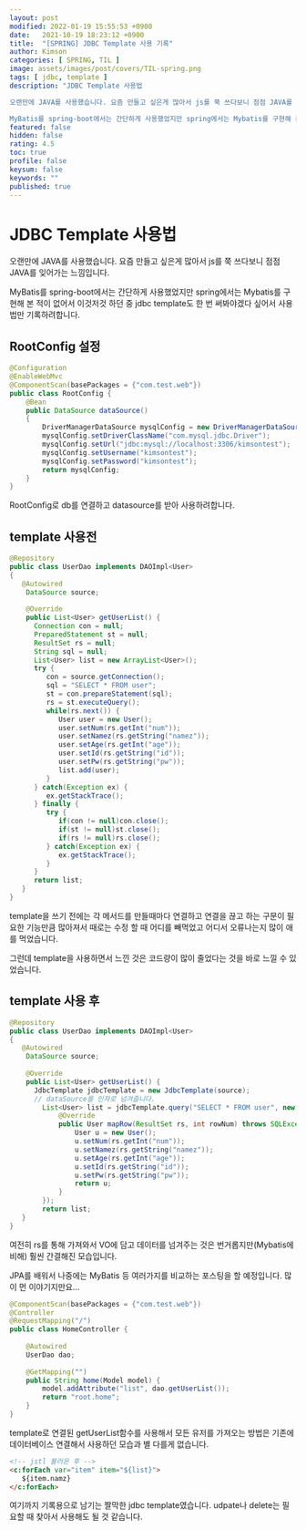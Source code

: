 ```yaml
---
layout: post
modified: 2022-01-19 15:55:53 +0900
date:   2021-10-19 18:23:12 +0900
title:  "[SPRING] JDBC Template 사용 기록"
author: Kimson
categories: [ SPRING, TIL ]
image: assets/images/post/covers/TIL-spring.png
tags: [ jdbc, template ]
description: "JDBC Template 사용법

오랜만에 JAVA를 사용했습니다. 요즘 만들고 싶은게 많아서 js를 쭉 쓰다보니 점점 JAVA를 잊어가는 느낌입니다.

MyBatis를 spring-boot에서는 간단하게 사용했었지만 spring에서는 Mybatis를 구현해 본 적이 없어서 이것저것 하던 중 jdbc template도 한 번 써봐야겠다 싶어서 사용법만 기록하려합니다."
featured: false
hidden: false
rating: 4.5
toc: true
profile: false
keysum: false
keywords: ""
published: true
---
```


# JDBC Template 사용법

오랜만에 JAVA를 사용했습니다. 요즘 만들고 싶은게 많아서 js를 쭉 쓰다보니 점점 JAVA를 잊어가는 느낌입니다.

MyBatis를 spring-boot에서는 간단하게 사용했었지만 spring에서는 Mybatis를 구현해 본 적이 없어서 이것저것 하던 중 jdbc template도 한 번 써봐야겠다 싶어서 사용법만 기록하려합니다.

## RootConfig 설정

```java
@Configuration
@EnableWebMvc
@ComponentScan(basePackages = {"com.test.web"})
public class RootConfig {
	@Bean
	public DataSource dataSource()
	{
		DriverManagerDataSource mysqlConfig = new DriverManagerDataSource();
		mysqlConfig.setDriverClassName("com.mysql.jdbc.Driver");
		mysqlConfig.setUrl("jdbc:mysql://localhost:3306/kimsontest");
		mysqlConfig.setUsername("kimsontest");
		mysqlConfig.setPassword("kimsontest");
		return mysqlConfig;
	}
}
```

RootConfig로 db를 연결하고 datasource를 받아 사용하려합니다.

## template 사용전

```java
@Repository
public class UserDao implements DAOImpl<User>
{
   @Autowired
	DataSource source;
	
	@Override
	public List<User> getUserList() {
      Connection con = null;
      PreparedStatement st = null;
      ResultSet rs = null;
      String sql = null;
      List<User> list = new ArrayList<User>();
      try {
         con = source.getConnection();
         sql = "SELECT * FROM user";
         st = con.prepareStatement(sql);
         rs = st.executeQuery();
         while(rs.next()) {
            User user = new User();
            user.setNum(rs.getInt("num"));
            user.setNamez(rs.getString("namez"));
            user.setAge(rs.getInt("age"));
            user.setId(rs.getString("id"));
            user.setPw(rs.getString("pw"));
            list.add(user);
         }
      } catch(Exception ex) {
         ex.getStackTrace();
      } finally {
         try {
            if(con != null)con.close();
            if(st != null)st.close();
            if(rs != null)rs.close();
         } catch(Exception ex) {
            ex.getStackTrace();
         }
      }
      return list;
   }
}
```

template을 쓰기 전에는 각 메서드를 만들때마다 연결하고 연결을 끊고 하는 구문이 필요한 기능만큼 많아져서 때로는 수정 할 때 어디를 빼먹었고 어디서 오류나는지 많이 애를 먹었습니다.

그런데 template을 사용하면서 느낀 것은 코드량이 많이 줄었다는 것을 바로 느낄 수 있었습니다.

## template 사용 후

```java
@Repository
public class UserDao implements DAOImpl<User>
{
   @Autowired
	DataSource source;
	
	@Override
	public List<User> getUserList() {
      JdbcTemplate jdbcTemplate = new JdbcTemplate(source);
      // dataSource를 인자로 넘겨줍니다.
		List<User> list = jdbcTemplate.query("SELECT * FROM user", new Object[] {}, new RowMapper<User>() {
			@Override
			public User mapRow(ResultSet rs, int rowNum) throws SQLException {
				User u = new User();
				u.setNum(rs.getInt("num"));
				u.setNamez(rs.getString("namez"));
				u.setAge(rs.getInt("age"));
				u.setId(rs.getString("id"));
				u.setPw(rs.getString("pw"));
				return u;
			}
		});
		return list;
   }
}
```

여전히 rs를 통해 가져와서 VO에 담고 데이터를 넘겨주는 것은 번거롭지만(Mybatis에 비해) 훨씬 간결해진 모습입니다.

JPA를 배워서 나중에는 MyBatis 등 여러가지를 비교하는 포스팅을 할 예정입니다. 많이 먼 이야기지만요...

```java
@ComponentScan(basePackages = {"com.test.web"})
@Controller
@RequestMapping("/")
public class HomeController {
	
	@Autowired
	UserDao dao;
	
	@GetMapping("")
	public String home(Model model) {
		model.addAttribute("list", dao.getUserList());
		return "root.home";
	}
}
```

template로 연결된 getUserList함수를 사용해서 모든 유저를 가져오는 방법은 기존에 데이터베이스 연결해서 사용하던 모습과 별 다를게 없습니다.

```html
<!-- jstl 불러온 후 -->
<c:forEach var="item" item="${list}">
   ${item.namz}
</c:forEach>
```

여기까지 기록용으로 남기는 짤막한 jdbc template였습니다. udpate나 delete는 필요할 때 찾아서 사용해도 될 것 같습니다.